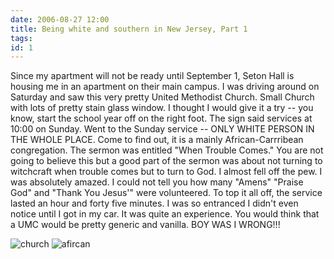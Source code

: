 ```yaml
---
date: 2006-08-27 12:00
title: Being white and southern in New Jersey, Part 1
tags: 
id: 1
---
```

Since my apartment will not be ready until September 1, Seton Hall is housing me in an apartment on their main campus. I was driving around on Saturday and saw this very pretty United Methodist Church. Small Church with lots of pretty stain glass window. I thought I would give it a try -- you know, start the school year off on the right foot. The sign said services at 10:00 on Sunday. Went to the Sunday service -- ONLY WHITE PERSON IN THE WHOLE PLACE. Come to find out, it is a mainly African-Carrribean congregation. The sermon was entitled "When Trouble Comes." You are not going to believe this but a good part of the sermon was about not turning to witchcraft when trouble comes but to turn to God. I almost fell off the pew. I was absolutely amazed. I could not tell you how many "Amens" "Praise God" and "Thank You Jesus'" were volunteered. To top it all off, the service lasted an hour and forty five minutes. I was so entranced I didn't even notice until I got in my car. It was quite an experience. You would think that a UMC would be pretty generic and vanilla. BOY WAS I WRONG!!!



![church](/img/church.jpg)
![afircan](/img/african.jpg)
